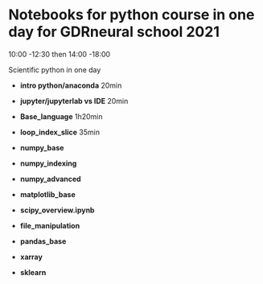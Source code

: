 # Notebooks for python course in one day for GDRneural school 2021


10:00 -12:30 then 14:00 -18:00

Scientific python in  one day

* **intro python/anaconda** 20min
* **jupyter/jupyterlab vs IDE** 20min
* **Base_language** 1h20min
* **loop_index_slice** 35min
* **numpy_base**
* **numpy_indexing**

* **numpy_advanced**
* **matplotlib_base**
* **scipy_overview.ipynb**
* **file_manipulation**
* **pandas_base**
* **xarray**
* **sklearn**

